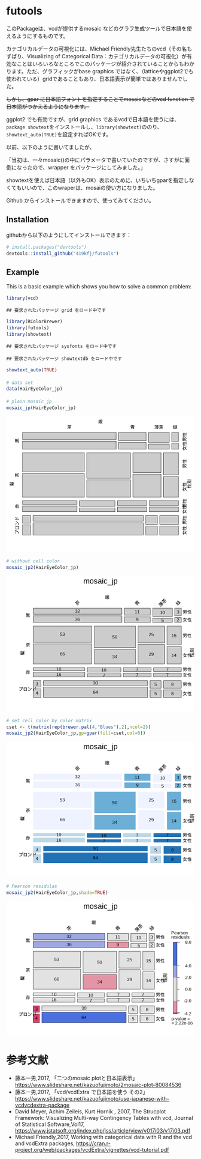 
<!-- README.md is generated from README.Rmd. Please edit that file -->

# futools

このPackageは、vcdが提供するmosaic
などのグラフ生成ツールで日本語を使えるようにするものです。

カテゴリカルデータの可視化には、Michael
Friendly先生たちのvcd（その名もずばり、Visualizing of Categorical
Data：カテゴリカルデータの可視化）が有効なことはいろいろなところでこのパッケージが紹介されていることからもわかります。ただ、グラフィックがbase
graphics
ではなく、（latticeやggplot2でも使われている）gridであることもあり、日本語表示が簡単ではありませんでした。

~~しかし、gpar に日本語フォントを指定することでmosaicなどのvcd function
で日本語がつかえるようになります。~~

ggplot2 でも有効ですが、grid graphics
であるvcdで日本語を使うには、`package showtext`をインストールし、`library(showtext)`ののり、`showtext_auto(TRUE)`を設定すればOKです。

以前、以下のように書いてましたが、

「当初は、一々mosaic()の中にパラメータで書いていたのですが、さすがに面倒になったので、wrapper
をパッケージにしてみました。」

showtextを使えば日本語（以外もOK）表示のために、いちいちgparを指定しなくてもいいので、このwraperは、mosaiの使い方になりました。

Github からインストールできますので、使ってみてください。

## Installation

githubから以下のようにしてインストールできます：

``` r
# install.packages("devtools")
devtools::install_github("419kfj/futools")
```

## Example

This is a basic example which shows you how to solve a common problem:

``` r
library(vcd)
```

    ## 要求されたパッケージ grid をロード中です

``` r
library(RColorBrewer)
library(futools)
library(showtext)
```

    ## 要求されたパッケージ sysfonts をロード中です

    ## 要求されたパッケージ showtextdb をロード中です

``` r
showtext_auto(TRUE)

# data set
data(HairEyeColor_jp)

# plain mosaic_jp
mosaic_jp(HairEyeColor_jp)
```

![](man/figures/README-example-1.png)<!-- -->

``` r
# without cell color
mosaic_jp2(HairEyeColor_jp)
```

![](man/figures/README-example-2.png)<!-- -->

``` r
# set cell color by color matrix
cset <- t(matrix(rep(brewer.pal(4,"Blues"),2),ncol=2))
mosaic_jp2(HairEyeColor_jp,gp=gpar(fill=cset,col=0))
```

![](man/figures/README-example-3.png)<!-- -->

``` r
# Pearson residulas
mosaic_jp2(HairEyeColor_jp,shade=TRUE)
```

![](man/figures/README-example-4.png)<!-- -->

# 参考文献

- 藤本一男,2017, 「二つのmosaic plotと日本語表示」
  <https://www.slideshare.net/kazuofujimoto/2mosaic-plot-80084536>
- 藤本一男,2017, 「vcd/vcdExtra で日本語を使う その2」
  <https://www.slideshare.net/kazuofujimoto/use-japanese-with-vcdvcdextra-package>
- David Meyer, Achim Zeileis, Kurt Hornik , 2007, The Strucplot
  Framework: Visualizing Multi-way Contingency Tables with vcd, Journal
  of Statistical Software,Vol17,
  <https://www.jstatsoft.org/index.php/jss/article/view/v017i03/v17i03.pdf>
- Michael Friendly,2017, Working with categorical data with R and the
  vcd and vcdExtra packages,
  <https://cran.r-project.org/web/packages/vcdExtra/vignettes/vcd-tutorial.pdf>
